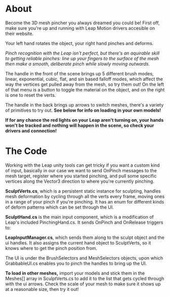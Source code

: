 About
========================
Become the 3D mesh pincher you always dreamed you could be!
First off, make sure you're up and running with Leap Motion drivers accesible on their website.
 
Your left hand rotates the object, your right hand pinches and deforms.

*Pinch recognition with the Leap isn't perfect, but there's an aquirable skill to getting reliable pinches: line up your fingers to the surface of the mesh then make a smooth, deliberate pinch while slowly moving outwards.*

The handle in the front of the scene brings up 5 different brush modes, linear, exponential, cubic, flat, and sin based falloff modes, which affect the way the vertices get pulled away from the mesh, so try them out!
On the left of that menu is a button to toggle the material on the object, and on the right is one to reset the verts.

The handle in the back brings up arrows to switch meshes, there's a variety of primitives to try out. **See below for info on loading in your own models!**


**If for any chance the red lights on your Leap aren't turning on, your hands won't be tracked and nothing will happen in the scene, so check your drivers and connection!**


The Code
========================

Working with the Leap unity tools can get tricky if you want a custom kind of input, basically in our case we want to send OnPinch messages to the mesh target, register where you started pinching, and pull some specific vertices along the Vector3 direction to where you're currently pinching.

**SculptVerts.cs**, which is a persistent static instance for sculpting, handles mesh deformation by cycling through all the verts every frame, moving ones in a range of your pinch if you're pinching. It has an enum for different kinds of deform patterns which can be set through the UI.

**SculptHand.cs** is the main input component, which is a modification of Leap's included PinchingHand.cs. It sends OnPinch and OnRelease triggers to:

**LeapInputManager.cs**, which sends them along to the sculpt object and the ui handles. It also assigns the current hand object to SculptVerts, so it knows where to get the pinch position from.

The UI is under the BrushSelectors and MeshSelectors objects, upon which GrabbableUI.cs enables you to pinch the handles to bring up the UI.

**To load in other meshes,** import your models and stick them in the Meshes[] array in SculptVerts.cs to add it to the list that gets cycled through with the ui arrows. Check the scale of your mesh to make sure it shows up at a reasonable size, then try it out!